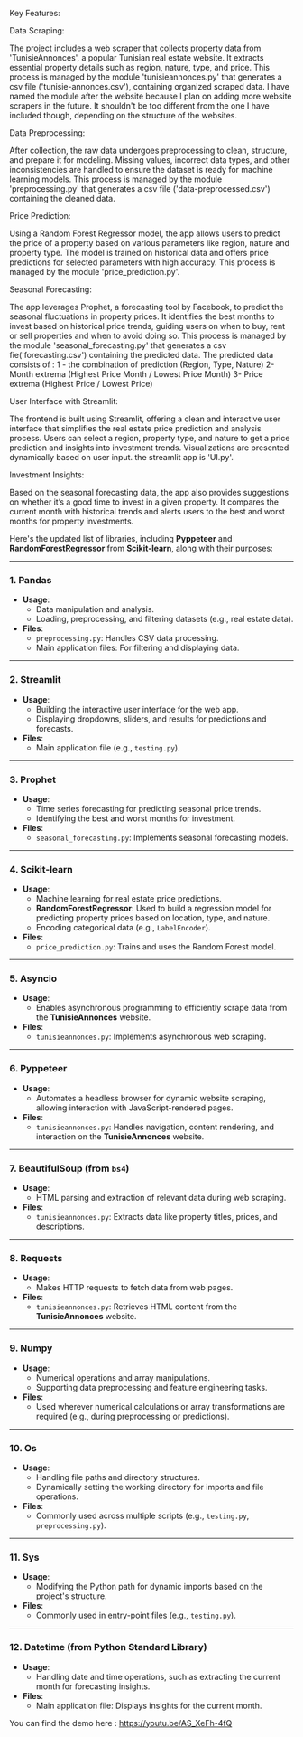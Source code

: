 Key Features:

Data Scraping:

The project includes a web scraper that collects property data from 'TunisieAnnonces', a popular Tunisian real estate website.
It extracts essential property details such as region, nature, type, and price.
This process is managed by the module 'tunisieannonces.py' that generates a csv file ('tunisie-annonces.csv'), containing organized scraped data.
I have named the module after the website because I plan on adding more website scrapers in the future.
It shouldn't be too different from the one I have included though, depending on the structure of the websites.


Data Preprocessing:

After collection, the raw data undergoes preprocessing to clean, structure, and prepare it for modeling.
Missing values, incorrect data types, and other inconsistencies are handled to ensure the dataset is ready for machine learning models.
This process is managed by the module 'preprocessing.py' that generates a csv file ('data-preprocessed.csv') containing the cleaned data.


Price Prediction:

Using a Random Forest Regressor model, the app allows users to predict the price of a property based on various parameters like region, nature and property type.
The model is trained on historical data and offers price predictions for selected parameters with high accuracy.
This process is managed by the module 'price_prediction.py'.


Seasonal Forecasting:

The app leverages Prophet, a forecasting tool by Facebook, to predict the seasonal fluctuations in property prices.
It identifies the best months to invest based on historical price trends, guiding users on when to buy, rent or sell properties and when to avoid doing so.
This process is managed by the module 'seasonal_forecasting.py' that generates a csv fie('forecasting.csv') containing the predicted data.
The predicted data consists of : 
1 - the combination of prediction (Region, Type, Nature)
2- Month extrema (Highest Price Month / Lowest Price Month)
3- Price extrema (Highest Price / Lowest Price)


User Interface with Streamlit:

The frontend is built using Streamlit, offering a clean and interactive user interface that simplifies the real estate price prediction and analysis process.
Users can select a region, property type, and nature to get a price prediction and insights into investment trends.
Visualizations are presented dynamically based on user input.
the streamlit app is 'UI.py'.


Investment Insights:

Based on the seasonal forecasting data, the app also provides suggestions on whether it’s a good time to invest in a given property.
It compares the current month with historical trends and alerts users to the best and worst months for property investments.

Here's the updated list of libraries, including **Pyppeteer** and **RandomForestRegressor** from **Scikit-learn**, along with their purposes:  

---

### 1. **Pandas**
   - **Usage**: 
     - Data manipulation and analysis.
     - Loading, preprocessing, and filtering datasets (e.g., real estate data).
   - **Files**: 
     - `preprocessing.py`: Handles CSV data processing.
     - Main application files: For filtering and displaying data.

---

### 2. **Streamlit**
   - **Usage**: 
     - Building the interactive user interface for the web app.
     - Displaying dropdowns, sliders, and results for predictions and forecasts.
   - **Files**: 
     - Main application file (e.g., `testing.py`).

---

### 3. **Prophet**
   - **Usage**: 
     - Time series forecasting for predicting seasonal price trends.
     - Identifying the best and worst months for investment.
   - **Files**: 
     - `seasonal_forecasting.py`: Implements seasonal forecasting models.

---

### 4. **Scikit-learn**
   - **Usage**: 
     - Machine learning for real estate price predictions.
     - **RandomForestRegressor**: Used to build a regression model for predicting property prices based on location, type, and nature.
     - Encoding categorical data (e.g., `LabelEncoder`).
   - **Files**: 
     - `price_prediction.py`: Trains and uses the Random Forest model.

---

### 5. **Asyncio**
   - **Usage**: 
     - Enables asynchronous programming to efficiently scrape data from the **TunisieAnnonces** website.
   - **Files**: 
     - `tunisieannonces.py`: Implements asynchronous web scraping.

---

### 6. **Pyppeteer**
   - **Usage**: 
     - Automates a headless browser for dynamic website scraping, allowing interaction with JavaScript-rendered pages.
   - **Files**: 
     - `tunisieannonces.py`: Handles navigation, content rendering, and interaction on the **TunisieAnnonces** website.

---

### 7. **BeautifulSoup** (from `bs4`)
   - **Usage**: 
     - HTML parsing and extraction of relevant data during web scraping.
   - **Files**: 
     - `tunisieannonces.py`: Extracts data like property titles, prices, and descriptions.

---

### 8. **Requests**
   - **Usage**: 
     - Makes HTTP requests to fetch data from web pages.
   - **Files**: 
     - `tunisieannonces.py`: Retrieves HTML content from the **TunisieAnnonces** website.

---

### 9. **Numpy**
   - **Usage**: 
     - Numerical operations and array manipulations.
     - Supporting data preprocessing and feature engineering tasks.
   - **Files**: 
     - Used wherever numerical calculations or array transformations are required (e.g., during preprocessing or predictions).

---

### 10. **Os**
   - **Usage**: 
     - Handling file paths and directory structures.
     - Dynamically setting the working directory for imports and file operations.
   - **Files**: 
     - Commonly used across multiple scripts (e.g., `testing.py`, `preprocessing.py`).

---

### 11. **Sys**
   - **Usage**: 
     - Modifying the Python path for dynamic imports based on the project's structure.
   - **Files**: 
     - Commonly used in entry-point files (e.g., `testing.py`).

---

### 12. **Datetime** (from Python Standard Library)
   - **Usage**: 
     - Handling date and time operations, such as extracting the current month for forecasting insights.
   - **Files**: 
     - Main application file: Displays insights for the current month.


You can find the demo here : https://youtu.be/AS_XeFh-4fQ
